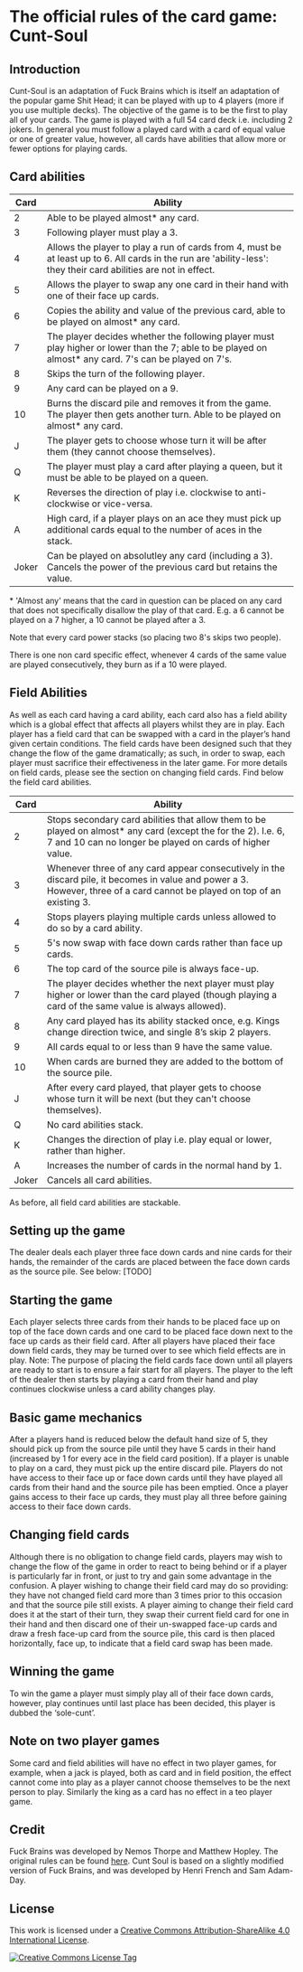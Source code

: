 The official rules of the card game: Cunt-Soul
==============================================


Introduction
------------

Cunt-Soul is an adaptation of Fuck Brains which is itself an adaptation of the popular game Shit Head; it can be played with up to 4 players (more if you use multiple decks). The objective of the game is to be the first to play all of your cards. The game is played with a full 54 card deck i.e. including 2 jokers. In general you must follow a played card with a card of equal value or one of greater value, however, all cards have abilities that allow more or fewer options for playing cards.


Card abilities
--------------

Card  | Ability
------|-------------------------------------------
2     | Able to be played almost* any card.
3     | Following player must play a 3.
4     | Allows the player to play a run of cards from 4, must be at least up to 6. All cards in the run are 'ability-less': they their card abilities are not in effect.
5     | Allows the player to swap any one card in their hand with one of their face up cards.
6     | Copies the ability and value of the previous card, able to be played on almost* any card.
7     | The player decides whether the following player must play higher or lower than the 7; able to be played on almost* any card. 7's can be played on 7's.
8     | Skips the turn of the following player.
9     | Any card can be played on a 9.
10    | Burns the discard pile and removes it from the game. The player then gets another turn. Able to be played on almost* any card.
J     | The player gets to choose whose turn it will be after them (they cannot choose themselves).
Q     | The player must play a card after playing a queen, but it must be able to be played on a queen.
K     | Reverses the direction of play i.e. clockwise to anti-clockwise or vice-versa.
A     | High card, if a player plays on an ace they must pick up additional cards equal to the number of aces in the stack.
Joker | Can be played on absolutley any card (including a 3). Cancels the power of the previous card but retains the value.

\* 'Almost any' means that the card in question can be placed on any card that does not specifically disallow the play of that card. E.g. a 6 cannot be played on a 7 higher, a 10 cannot be played after a 3. 

Note that every card power stacks (so placing two 8's skips two people).

There is one non card specific effect, whenever 4 cards of the same value are played consecutively, they burn as if a 10 were played.


Field Abilities
---------------

As well as each card having a card ability, each card also has a field ability which is a global effect that affects all players whilst they are in play. Each player has a field card that can be swapped with a card in the player’s hand given certain conditions. The field cards have been designed such that they change the flow of the game dramatically; as such, in order to swap, each player must sacrifice their effectiveness in the later game. For more details on field cards, please see the section on changing field cards. 
Find below the field card abilities.

Card  | Ability
------|-------------------------------------------
2     | Stops secondary card abilities that allow them to be played on almost* any card (except the for the 2). I.e. 6, 7 and 10 can no longer be played on cards of higher value.
3     | Whenever three of any card appear consecutively in the discard pile, it becomes in value and power a 3. However, three of a card cannot be played on top of an existing 3.
4     | Stops players playing multiple cards unless allowed to do so by a card ability.
5     | 5's now swap with face down cards rather than face up cards.
6     | The top card of the source pile is always face-up.
7     | The player decides whether the next player must play higher or lower than the card played (though playing a card of the same value is always allowed).
8     | Any card played has its ability stacked once, e.g. Kings change direction twice, and single 8’s skip 2 players.
9     | All cards equal to or less than 9 have the same value.
10    | When cards are burned they are added to the bottom of the source pile.
J     | After every card played, that player gets to choose whose turn it will be next (but they can't choose themselves).
Q     | No card abilities stack.
K     | Changes the direction of play i.e. play equal or lower, rather than higher.
A     | Increases the number of cards in the normal hand by 1.
Joker | Cancels all card abilities.

As before, all field card abilities are stackable.


Setting up the game
-------------------

The dealer deals each player three face down cards and nine cards for their hands, the remainder of the cards are placed between the face down cards as the source pile. See below:
\[TODO\]


Starting the game
-----------------

Each player selects three cards from their hands to be placed face up on top of the face down cards and one card to be placed face down next to the face up cards as their field card. After all players have placed their face down field cards, they may be turned over to see which field effects are in play. Note: The purpose of placing the field cards face down until all players are ready to start is to ensure a fair start for all players. The player to the left of the dealer then starts by playing a card from their hand and play continues clockwise unless a card ability changes play. 


Basic game mechanics
--------------------

After a players hand is reduced below the default hand size of 5, they should pick up from the source pile until they have 5 cards in their hand (increased by 1 for every ace in the field card position). If a player is unable to play on a card, they must pick up the entire discard pile. Players do not have access to their face up or face down cards until they have played all cards from their hand and the source pile has been emptied. Once a player gains access to their face up cards, they must play all three before gaining access to their face down cards.


Changing field cards
--------------------

Although there is no obligation to change field cards, players may wish to change the flow of the game in order to react to being behind or if a player is particularly far in front, or just to try and gain some advantage in the confusion. A player wishing to change their field card may do so providing: they have not changed field card more than 3 times prior to this occasion and that the source pile still exists. A player aiming to change their field card does it at the start of their turn, they swap their current field card for one in their hand and then discard one of their un-swapped face-up cards and draw a fresh face-up card from the source pile, this card is then placed horizontally, face up, to indicate that a field card swap has been made. 


Winning the game
----------------

To win the game a player must simply play all of their face down cards, however, play continues until last place has been decided, this player is dubbed the ‘sole-cunt’.


Note on two player games
----------------------

Some card and field abilities will have no effect in two player games, for example, when a jack is played, both as card and in field position, the effect cannot come into play as a player cannot choose themselves to be the next person to play. Similarly the king as a card has no effect in a teo player game.


Credit
------

Fuck Brains was developed by Nemos Thorpe and Matthew Hopley. The original rules can be found [here](http://graduatewebsites.co.uk/FuckBrains.pdf "Fuck Brains Rules"). Cunt Soul is based on a slightly modified version of Fuck Brains, and was developed by Henri French and Sam Adam-Day.


License
-------

This work is licensed under a [Creative Commons Attribution-ShareAlike 4.0 International License][license-url].

[![Creative Commons License Tag][license-img]][license-url]


[license-img]: https://i.creativecommons.org/l/by-sa/4.0/88x31.png "Creative Commons License"
[license-url]: http://creativecommons.org/licenses/by-sa/4.0/ "Creative Commons License"